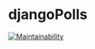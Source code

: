 # djangoPolls
 
[![Maintainability](https://api.codeclimate.com/v1/badges/f85ead0f780345dae304/maintainability)](https://codeclimate.com/github/armonkahil/djangoProject/maintainability)